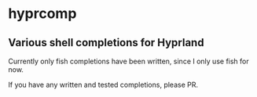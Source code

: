 # hyprcomp
## Various shell completions for Hyprland
Currently only fish completions have been written, since I only use fish for now. 

If you have any written and tested completions, please PR.
